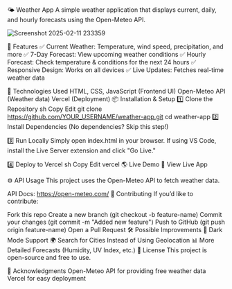 🌤 Weather App
A simple weather application that displays current, daily, and hourly forecasts using the Open-Meteo API.

![Screenshot 2025-02-11 233359](https://github.com/user-attachments/assets/7972a1df-e64e-447e-a289-026fc12a6ed3)

🚀 Features
✅ Current Weather: Temperature, wind speed, precipitation, and more
✅ 7-Day Forecast: View upcoming weather conditions
✅ Hourly Forecast: Check temperature & conditions for the next 24 hours
✅ Responsive Design: Works on all devices
✅ Live Updates: Fetches real-time weather data

🔧 Technologies Used
HTML, CSS, JavaScript (Frontend UI)
Open-Meteo API (Weather data)
Vercel (Deployment)
📦 Installation & Setup
1️⃣ Clone the Repository
sh
Copy
Edit
git clone https://github.com/YOUR_USERNAME/weather-app.git
cd weather-app
2️⃣ Install Dependencies
(No dependencies? Skip this step!)

3️⃣ Run Locally
Simply open index.html in your browser. If using VS Code, install the Live Server extension and click "Go Live."

4️⃣ Deploy to Vercel
sh
Copy
Edit
vercel
🌎 Live Demo
🔗 View Live App

⚙️ API Usage
This project uses the Open-Meteo API to fetch weather data.

API Docs: https://open-meteo.com/
🤝 Contributing
If you’d like to contribute:

Fork this repo
Create a new branch (git checkout -b feature-name)
Commit your changes (git commit -m "Added new feature")
Push to GitHub (git push origin feature-name)
Open a Pull Request
🛠 Possible Improvements
🌙 Dark Mode Support
🌍 Search for Cities Instead of Using Geolocation
📊 More Detailed Forecasts (Humidity, UV Index, etc.)
📜 License
This project is open-source and free to use.

🎉 Acknowledgments
Open-Meteo API for providing free weather data
Vercel for easy deployment
